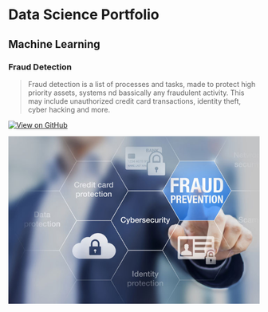 # Data Science Portfolio

## Machine Learning

### Fraud Detection
> Fraud detection is a list of processes and tasks, made to protect high priority assets, systems nd bassically any fraudulent activity.
> This may include unauthorized credit card transactions, identity theft, cyber hacking and more.

[![View on GitHub](https://img.shields.io/badge/GitHub-View_on_GitHub-blue?logo=GitHub)](https://github.com/debabrato/fraud_detection)

<center><img src="assets/img/Fraud Detection.jpeg"/></center>
